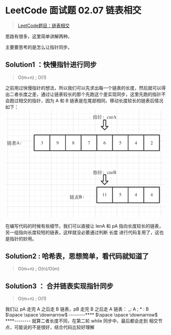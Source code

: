 # LeetCode 面试题 02.07 链表相交

> [LeetCode题目：链表相交](https://leetcode.cn/problems/intersection-of-two-linked-lists-lcci/description/)

思路有很多，这里简单讲解两种。

主要要思考的是怎么让指针同步。

## Solution1 ：快慢指针进行同步

> O(m+n) ; O(1)

之前用过快慢指针的想法，所以我们可以先求出每一个链表的长度，然后就可以得出二者长度之差，通过让链表较长的那个先跑这个差实现同步，这里先跑的指针不会跑过相交的指针，因为 A 和 B 链表是在尾部相同，移动长度较长的链表后情况如下：
![alt text](image.png)

在编写代码的时候有些细节，我们可以直接让 lenA 和 pA 指向长度较长的链表，另一组指向长度较短的链表，这样就没必要通过判断 长度 进行代码复用了，这也是指针的妙用。

## Solution2 : 哈希表，思想简单，看代码就知道了

> O(m+n) ; O(n)/O(m)

## Solution3 ： 合并链表实现指针同步

> O(m+n) ; O(1)

我们让 pA 走完 A 之后走 B 链表，pB 走完 B 之后走 A 链表：
_: A  ; * : B\
$\space \space \downarrow$
--------****
$\space \space \downarrow$
****--------
就算二者长度不同，在第二轮 while 同步中，最后都会走到 相交节点，可能说的不是很好，结合代码比较好理解
